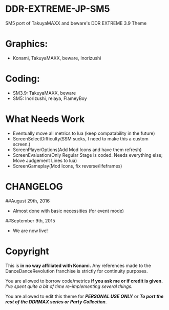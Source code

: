 # DDR-EXTREME-JP-SM5
SM5 port of TakuyaMAXX and beware's DDR EXTREME 3.9 Theme

Graphics:
============
- Konami, TakuyaMAXX, beware, Inorizushi

Coding:
============
 - SM3.9: TakuyaMAXX, beware
 - SM5: Inorizushi, reiaya, FlameyBoy

What Needs Work
============
- Eventually move all metrics to lua (keep compatability in the future)
- ScreenSelectDifficulty(SSM sucks, I need to make this a custom screen.)
- ScreenPlayerOptions(Add Mod Icons and have them refresh)
- ScreenEvaluation(Only Regular Stage is coded. Needs everything else; Move Judgement Lines to lua)
- ScreenGameplay(Mod Icons, fix reverse/lifeframes)

CHANGELOG
============
##August 29th, 2016
- Almost done with basic necessities (for event mode)

##September 9th, 2015
- We are now live!

Copyright
============
This is **in no way affiliated with Konami.** Any references made to the DanceDanceRevolution franchise is strictly for continuity purposes. 

You are allowed to borrow code/metrics **if you ask me or if credit is given.** *I've spent quite a bit of time re-implementing several things.*

You are allowed to edit this theme for ***PERSONAL USE ONLY*** or ***To port the rest of the DDRMAX series or Party Collection***. 
